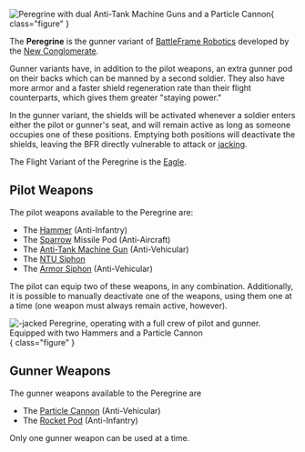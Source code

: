 ![ Peregrine with dual
[Anti-Tank Machine Guns](../weapons/Anti-Tank_Machine_Gun.md) and a
[Particle Cannon](../weapons/Particle_Cannon.md)](../images/NC_Peregrine.jpg){ class="figure" }

The **Peregrine** is the gunner variant of
[BattleFrame Robotics](BattleFrame_Robotics.md) developed by the
[New Conglomerate](../terminology/New_Conglomerate.md).

Gunner variants have, in addition to the pilot weapons, an extra gunner pod on
their backs which can be manned by a second soldier. They also have more armor
and a faster shield regeneration rate than their flight counterparts, which
gives them greater "staying power."

In the gunner variant, the shields will be activated whenever a soldier enters
either the pilot or gunner's seat, and will remain active as long as someone
occupies one of these positions. Emptying both positions will deactivate the
shields, leaving the BFR directly vulnerable to attack or
[jacking](../terminology/Jack.md).

The Flight Variant of the Peregrine is the [Eagle](Eagle.md).

## **Pilot Weapons**

The pilot weapons available to the Peregrine are:

- The [Hammer](../items/Hammer.md) (Anti-Infantry)
- The [Sparrow](<../items/Sparrow_(BFR).md>) Missile Pod (Anti-Aircraft)
- The [Anti-Tank Machine Gun](../weapons/Anti-Tank_Machine_Gun.md)
  (Anti-Vehicular)
- The [NTU Siphon](../weapons/NTU_Siphon.md)
- The [Armor Siphon](../weapons/Armor_Siphon.md) (Anti-Vehicular)

The pilot can equip two of these weapons, in any combination. Additionally, it
is possible to manually deactivate one of the weapons, using them one at a time
(one weapon must always remain active, however).

![-[jacked](../terminology/Jack.md)
Peregrine, operating with a full crew of pilot and gunner. Equipped with two
[Hammers](../items/Hammer.md) and a
[Particle Cannon](../weapons/Particle_Cannon.md)](../images/Peregrine_VS.jpg){ class="figure" }

## **Gunner Weapons**

The gunner weapons available to the Peregrine are

- The [Particle Cannon](../weapons/Particle_Cannon.md) (Anti-Vehicular)
- The [Rocket Pod](<../items/Rocket_Pod_(BFR).md>) (Anti-Infantry)

Only one gunner weapon can be used at a time.
